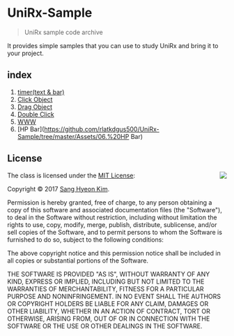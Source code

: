 # UniRx-Sample
> UniRx sample code archive

It provides simple samples that you can use to study UniRx and bring it to your project.

## index
1. [timer(text & bar)](https://github.com/rlatkdgus500/UniRx-Sample/tree/master/Assets/01.%20Timer)
2. [Click Object](https://github.com/rlatkdgus500/UniRx-Sample/tree/master/Assets/02.%20ClickObject)
3. [Drag Object](https://github.com/rlatkdgus500/UniRx-Sample/tree/master/Assets/03.%20DragObject)
4. [Double Click](https://github.com/rlatkdgus500/UniRx-Sample/tree/master/Assets/04.%20DoubleClick)
5. [WWW](https://github.com/rlatkdgus500/UniRx-Sample/tree/master/Assets/05.%20WWW)
6. [HP Bar](https://github.com/rlatkdgus500/UniRx-Sample/tree/master/Assets/06.%20HP Bar)

## License

<img align="right" src="http://opensource.org/trademarks/opensource/OSI-Approved-License-100x137.png">

The class is licensed under the [MIT License](http://opensource.org/licenses/MIT):

Copyright &copy; 2017 [Sang Hyeon Kim](http://www.github.com/rlatkdgus500).

Permission is hereby granted, free of charge, to any person obtaining a copy of this software and associated documentation files (the "Software"), to deal in the Software without restriction, including without limitation the rights to use, copy, modify, merge, publish, distribute, sublicense, and/or sell copies of the Software, and to permit persons to whom the Software is furnished to do so, subject to the following conditions:

The above copyright notice and this permission notice shall be included in all copies or substantial portions of the Software.

THE SOFTWARE IS PROVIDED "AS IS", WITHOUT WARRANTY OF ANY KIND, EXPRESS OR IMPLIED, INCLUDING BUT NOT LIMITED TO THE WARRANTIES OF MERCHANTABILITY, FITNESS FOR A PARTICULAR PURPOSE AND NONINFRINGEMENT. IN NO EVENT SHALL THE AUTHORS OR COPYRIGHT HOLDERS BE LIABLE FOR ANY CLAIM, DAMAGES OR OTHER LIABILITY, WHETHER IN AN ACTION OF CONTRACT, TORT OR OTHERWISE, ARISING FROM, OUT OF OR IN CONNECTION WITH THE SOFTWARE OR THE USE OR OTHER DEALINGS IN THE SOFTWARE.
